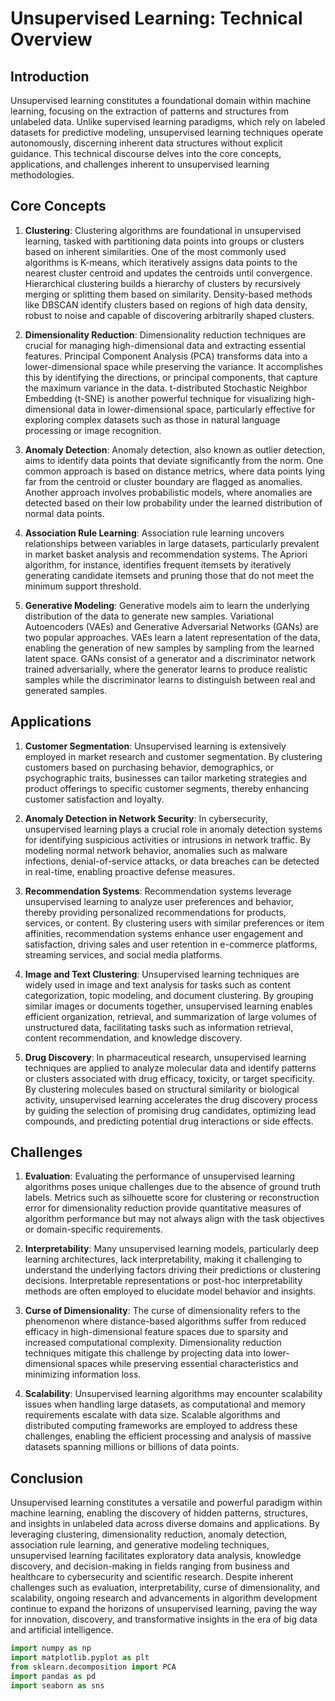 # Unsupervised Learning: Technical Overview

## Introduction

Unsupervised learning constitutes a foundational domain within machine learning, focusing on the extraction of patterns and structures from unlabeled data. Unlike supervised learning paradigms, which rely on labeled datasets for predictive modeling, unsupervised learning techniques operate autonomously, discerning inherent data structures without explicit guidance. This technical discourse delves into the core concepts, applications, and challenges inherent to unsupervised learning methodologies.

## Core Concepts

1. **Clustering**: Clustering algorithms are foundational in unsupervised learning, tasked with partitioning data points into groups or clusters based on inherent similarities. One of the most commonly used algorithms is K-means, which iteratively assigns data points to the nearest cluster centroid and updates the centroids until convergence. Hierarchical clustering builds a hierarchy of clusters by recursively merging or splitting them based on similarity. Density-based methods like DBSCAN identify clusters based on regions of high data density, robust to noise and capable of discovering arbitrarily shaped clusters.

2. **Dimensionality Reduction**: Dimensionality reduction techniques are crucial for managing high-dimensional data and extracting essential features. Principal Component Analysis (PCA) transforms data into a lower-dimensional space while preserving the variance. It accomplishes this by identifying the directions, or principal components, that capture the maximum variance in the data. t-distributed Stochastic Neighbor Embedding (t-SNE) is another powerful technique for visualizing high-dimensional data in lower-dimensional space, particularly effective for exploring complex datasets such as those in natural language processing or image recognition.

3. **Anomaly Detection**: Anomaly detection, also known as outlier detection, aims to identify data points that deviate significantly from the norm. One common approach is based on distance metrics, where data points lying far from the centroid or cluster boundary are flagged as anomalies. Another approach involves probabilistic models, where anomalies are detected based on their low probability under the learned distribution of normal data points.

4. **Association Rule Learning**: Association rule learning uncovers relationships between variables in large datasets, particularly prevalent in market basket analysis and recommendation systems. The Apriori algorithm, for instance, identifies frequent itemsets by iteratively generating candidate itemsets and pruning those that do not meet the minimum support threshold.

5. **Generative Modeling**: Generative models aim to learn the underlying distribution of the data to generate new samples. Variational Autoencoders (VAEs) and Generative Adversarial Networks (GANs) are two popular approaches. VAEs learn a latent representation of the data, enabling the generation of new samples by sampling from the learned latent space. GANs consist of a generator and a discriminator network trained adversarially, where the generator learns to produce realistic samples while the discriminator learns to distinguish between real and generated samples.

## Applications

1. **Customer Segmentation**: Unsupervised learning is extensively employed in market research and customer segmentation. By clustering customers based on purchasing behavior, demographics, or psychographic traits, businesses can tailor marketing strategies and product offerings to specific customer segments, thereby enhancing customer satisfaction and loyalty.

2. **Anomaly Detection in Network Security**: In cybersecurity, unsupervised learning plays a crucial role in anomaly detection systems for identifying suspicious activities or intrusions in network traffic. By modeling normal network behavior, anomalies such as malware infections, denial-of-service attacks, or data breaches can be detected in real-time, enabling proactive defense measures.

3. **Recommendation Systems**: Recommendation systems leverage unsupervised learning to analyze user preferences and behavior, thereby providing personalized recommendations for products, services, or content. By clustering users with similar preferences or item affinities, recommendation systems enhance user engagement and satisfaction, driving sales and user retention in e-commerce platforms, streaming services, and social media platforms.

4. **Image and Text Clustering**: Unsupervised learning techniques are widely used in image and text analysis for tasks such as content categorization, topic modeling, and document clustering. By grouping similar images or documents together, unsupervised learning enables efficient organization, retrieval, and summarization of large volumes of unstructured data, facilitating tasks such as information retrieval, content recommendation, and knowledge discovery.

5. **Drug Discovery**: In pharmaceutical research, unsupervised learning techniques are applied to analyze molecular data and identify patterns or clusters associated with drug efficacy, toxicity, or target specificity. By clustering molecules based on structural similarity or biological activity, unsupervised learning accelerates the drug discovery process by guiding the selection of promising drug candidates, optimizing lead compounds, and predicting potential drug interactions or side effects.

## Challenges

1. **Evaluation**: Evaluating the performance of unsupervised learning algorithms poses unique challenges due to the absence of ground truth labels. Metrics such as silhouette score for clustering or reconstruction error for dimensionality reduction provide quantitative measures of algorithm performance but may not always align with the task objectives or domain-specific requirements.

2. **Interpretability**: Many unsupervised learning models, particularly deep learning architectures, lack interpretability, making it challenging to understand the underlying factors driving their predictions or clustering decisions. Interpretable representations or post-hoc interpretability methods are often employed to elucidate model behavior and insights.

3. **Curse of Dimensionality**: The curse of dimensionality refers to the phenomenon where distance-based algorithms suffer from reduced efficacy in high-dimensional feature spaces due to sparsity and increased computational complexity. Dimensionality reduction techniques mitigate this challenge by projecting data into lower-dimensional spaces while preserving essential characteristics and minimizing information loss.

4. **Scalability**: Unsupervised learning algorithms may encounter scalability issues when handling large datasets, as computational and memory requirements escalate with data size. Scalable algorithms and distributed computing frameworks are employed to address these challenges, enabling the efficient processing and analysis of massive datasets spanning millions or billions of data points.

## Conclusion

Unsupervised learning constitutes a versatile and powerful paradigm within machine learning, enabling the discovery of hidden patterns, structures, and insights in unlabeled data across diverse domains and applications. By leveraging clustering, dimensionality reduction, anomaly detection, association rule learning, and generative modeling techniques, unsupervised learning facilitates exploratory data analysis, knowledge discovery, and decision-making in fields ranging from business and healthcare to cybersecurity and scientific research. Despite inherent challenges such as evaluation, interpretability, curse of dimensionality, and scalability, ongoing research and advancements in algorithm development continue to expand the horizons of unsupervised learning, paving the way for innovation, discovery, and transformative insights in the era of big data and artificial intelligence.

```Python
import numpy as np
import matplotlib.pyplot as plt 
from sklearn.decomposition import PCA
import pandas as pd
import seaborn as sns
